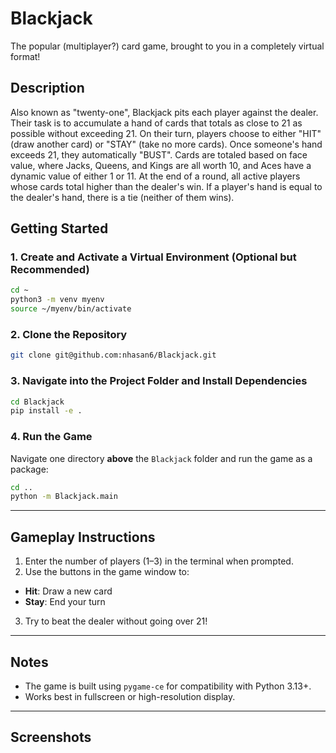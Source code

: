 # Blackjack
The popular (multiplayer?) card game, brought to you in a completely virtual format! 

## Description
Also known as "twenty-one", Blackjack pits each player against the dealer. Their task is to accumulate a hand of cards that totals as close to 21 as possible without exceeding 21. On their turn, players choose to either "HIT" (draw another card) or "STAY" (take no more cards). Once someone's hand exceeds 21, they automatically "BUST". Cards are totaled based on face value, where Jacks, Queens, and Kings are all worth 10, and Aces have a dynamic value of either 1 or 11. At the end of a round, all active players whose cards total higher than the dealer's win. If a player's hand is equal to the dealer's hand, there is a tie (neither of them wins).

## Getting Started

### 1. Create and Activate a Virtual Environment (Optional but Recommended)

```bash
cd ~
python3 -m venv myenv
source ~/myenv/bin/activate
```
### 2. Clone the Repository

```bash
git clone git@github.com:nhasan6/Blackjack.git
```

### 3. Navigate into the Project Folder and Install Dependencies

```bash
cd Blackjack
pip install -e .
```

### 4. Run the Game

Navigate one directory **above** the `Blackjack` folder and run the game as a package:

```bash
cd ..
python -m Blackjack.main
```

---

## Gameplay Instructions

1. Enter the number of players (1–3) in the terminal when prompted.
2. Use the buttons in the game window to:
  - **Hit**: Draw a new card
  - **Stay**: End your turn
3. Try to beat the dealer without going over 21!

---

## Notes

- The game is built using `pygame-ce` for compatibility with Python 3.13+.
- Works best in fullscreen or high-resolution display.

---

## Screenshots
